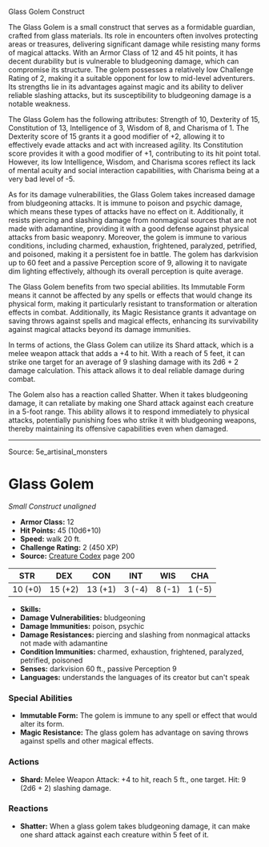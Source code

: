 <MonsterName/>Glass Golem</MonsterName>
<CreatureType/>Construct</CreatureType>

<summary>The Glass Golem is a small construct that serves as a formidable guardian, crafted from glass materials. Its role in encounters often involves protecting areas or treasures, delivering significant damage while resisting many forms of magical attacks. With an Armor Class of 12 and 45 hit points, it has decent durability but is vulnerable to bludgeoning damage, which can compromise its structure. The golem possesses a relatively low Challenge Rating of 2, making it a suitable opponent for low to mid-level adventurers. Its strengths lie in its advantages against magic and its ability to deliver reliable slashing attacks, but its susceptibility to bludgeoning damage is a notable weakness.</summary>

<detail>

The Glass Golem has the following attributes: Strength of 10, Dexterity of 15, Constitution of 13, Intelligence of 3, Wisdom of 8, and Charisma of 1. The Dexterity score of 15 grants it a good modifier of +2, allowing it to effectively evade attacks and act with increased agility. Its Constitution score provides it with a good modifier of +1, contributing to its hit point total. However, its low Intelligence, Wisdom, and Charisma scores reflect its lack of mental acuity and social interaction capabilities, with Charisma being at a very bad level of -5.

As for its damage vulnerabilities, the Glass Golem takes increased damage from bludgeoning attacks. It is immune to poison and psychic damage, which means these types of attacks have no effect on it. Additionally, it resists piercing and slashing damage from nonmagical sources that are not made with adamantine, providing it with a good defense against physical attacks from basic weaponry. Moreover, the golem is immune to various conditions, including charmed, exhaustion, frightened, paralyzed, petrified, and poisoned, making it a persistent foe in battle. The golem has darkvision up to 60 feet and a passive Perception score of 9, allowing it to navigate dim lighting effectively, although its overall perception is quite average.

The Glass Golem benefits from two special abilities. Its Immutable Form means it cannot be affected by any spells or effects that would change its physical form, making it particularly resistant to transformation or alteration effects in combat. Additionally, its Magic Resistance grants it advantage on saving throws against spells and magical effects, enhancing its survivability against magical attacks beyond its damage immunities.

In terms of actions, the Glass Golem can utilize its Shard attack, which is a melee weapon attack that adds a +4 to hit. With a reach of 5 feet, it can strike one target for an average of 9 slashing damage with its 2d6 + 2 damage calculation. This attack allows it to deal reliable damage during combat.

The Golem also has a reaction called Shatter. When it takes bludgeoning damage, it can retaliate by making one Shard attack against each creature in a 5-foot range. This ability allows it to respond immediately to physical attacks, potentially punishing foes who strike it with bludgeoning weapons, thereby maintaining its offensive capabilities even when damaged.</detail>



---

Source: 5e_artisinal_monsters

# Glass Golem

*Small* *Construct* *unaligned*

- **Armor Class:** 12
- **Hit Points:** 45 (10d6+10)
- **Speed:** walk 20 ft.
- **Challenge Rating:** 2 (450 XP)
- **Source:** [Creature Codex](https://koboldpress.com/kpstore/product/creature-codex-for-5th-edition-dnd) page 200

| STR | DEX | CON | INT | WIS | CHA |
| --- | --- | --- | --- | --- | --- |
| 10 (+0) | 15 (+2) | 13 (+1) | 3 (-4) | 8 (-1) | 1 (-5) |

- **Skills:** 
- **Damage Vulnerabilities:** bludgeoning
- **Damage Immunities:** poison, psychic
- **Damage Resistances:** piercing and slashing from nonmagical attacks not made with adamantine
- **Condition Immunities:** charmed, exhaustion, frightened, paralyzed, petrified, poisoned
- **Senses:** darkvision 60 ft., passive Perception 9
- **Languages:** understands the languages of its creator but can't speak

### Special Abilities

- **Immutable Form:** The golem is immune to any spell or effect that would alter its form.
- **Magic Resistance:** The glass golem has advantage on saving throws against spells and other magical effects.

### Actions

- **Shard:** Melee Weapon Attack: +4 to hit, reach 5 ft., one target. Hit: 9 (2d6 + 2) slashing damage.

### Reactions

- **Shatter:** When a glass golem takes bludgeoning damage, it can make one shard attack against each creature within 5 feet of it.




